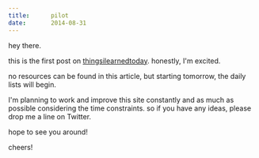 ```yaml
---
title:      pilot
date:       2014-08-31
---
```


hey there.

this is the first post on [thingsilearnedtoday](http://thingsilearnedtoday.github.io). honestly, I'm excited.

no resources can be found in this article, but starting tomorrow, the daily lists will begin.

I'm planning to work and improve this site constantly and as much as possible considering the time constraints. so if you have any ideas, please drop me a line on Twitter.

hope to see you around!

cheers!
